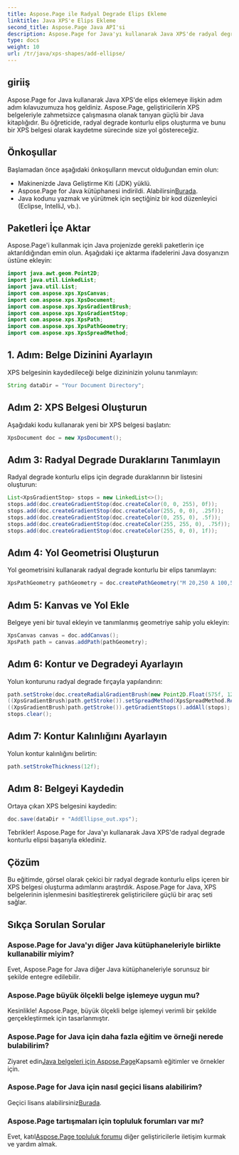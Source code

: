 ```yaml
---
title: Aspose.Page ile Radyal Degrade Elips Ekleme
linktitle: Java XPS'e Elips Ekleme
second_title: Aspose.Page Java API'si
description: Aspose.Page for Java'yı kullanarak Java XPS'de radyal degrade konturlu elips eklemeye ilişkin adım adım kılavuzu keşfedin. Belge oluşturma sürecinizi zahmetsizce geliştirin.
type: docs
weight: 10
url: /tr/java/xps-shapes/add-ellipse/
---
```

## giriiş
Aspose.Page for Java kullanarak Java XPS'de elips eklemeye ilişkin adım adım kılavuzumuza hoş geldiniz. Aspose.Page, geliştiricilerin XPS belgeleriyle zahmetsizce çalışmasına olanak tanıyan güçlü bir Java kitaplığıdır. Bu öğreticide, radyal degrade konturlu elips oluşturma ve bunu bir XPS belgesi olarak kaydetme sürecinde size yol göstereceğiz.
## Önkoşullar
Başlamadan önce aşağıdaki önkoşulların mevcut olduğundan emin olun:
- Makinenizde Java Geliştirme Kiti (JDK) yüklü.
-  Aspose.Page for Java kütüphanesi indirildi. Alabilirsin[Burada](https://releases.aspose.com/page/java/).
- Java kodunu yazmak ve yürütmek için seçtiğiniz bir kod düzenleyici (Eclipse, IntelliJ, vb.).
## Paketleri İçe Aktar
Aspose.Page'i kullanmak için Java projenizde gerekli paketlerin içe aktarıldığından emin olun. Aşağıdaki içe aktarma ifadelerini Java dosyanızın üstüne ekleyin:
```java
import java.awt.geom.Point2D;
import java.util.LinkedList;
import java.util.List;
import com.aspose.xps.XpsCanvas;
import com.aspose.xps.XpsDocument;
import com.aspose.xps.XpsGradientBrush;
import com.aspose.xps.XpsGradientStop;
import com.aspose.xps.XpsPath;
import com.aspose.xps.XpsPathGeometry;
import com.aspose.xps.XpsSpreadMethod;
```
## 1. Adım: Belge Dizinini Ayarlayın
XPS belgesinin kaydedileceği belge dizininizin yolunu tanımlayın:
```java
String dataDir = "Your Document Directory";
```
## Adım 2: XPS Belgesi Oluşturun
Aşağıdaki kodu kullanarak yeni bir XPS belgesi başlatın:
```java
XpsDocument doc = new XpsDocument();
```
## Adım 3: Radyal Degrade Duraklarını Tanımlayın
Radyal degrade konturlu elips için degrade duraklarının bir listesini oluşturun:
```java
List<XpsGradientStop> stops = new LinkedList<>();
stops.add(doc.createGradientStop(doc.createColor(0, 0, 255), 0f));
stops.add(doc.createGradientStop(doc.createColor(255, 0, 0), .25f));
stops.add(doc.createGradientStop(doc.createColor(0, 255, 0), .5f));
stops.add(doc.createGradientStop(doc.createColor(255, 255, 0), .75f));
stops.add(doc.createGradientStop(doc.createColor(255, 0, 0), 1f));
```
## Adım 4: Yol Geometrisi Oluşturun
Yol geometrisini kullanarak radyal degrade konturlu bir elips tanımlayın:
```java
XpsPathGeometry pathGeometry = doc.createPathGeometry("M 20,250 A 100,50 0 1 1 220,250 100,50 0 1 1 20,250");
```
## Adım 5: Kanvas ve Yol Ekle
Belgeye yeni bir tuval ekleyin ve tanımlanmış geometriye sahip yolu ekleyin:
```java
XpsCanvas canvas = doc.addCanvas();
XpsPath path = canvas.addPath(pathGeometry);
```
## Adım 6: Kontur ve Degradeyi Ayarlayın
Yolun konturunu radyal degrade fırçayla yapılandırın:
```java
path.setStroke(doc.createRadialGradientBrush(new Point2D.Float(575f, 125f), new Point2D.Float(575f, 100f), 75f, 50f));
((XpsGradientBrush)path.getStroke()).setSpreadMethod(XpsSpreadMethod.Reflect);
((XpsGradientBrush)path.getStroke()).getGradientStops().addAll(stops);
stops.clear();
```
## Adım 7: Kontur Kalınlığını Ayarlayın
Yolun kontur kalınlığını belirtin:
```java
path.setStrokeThickness(12f);
```
## Adım 8: Belgeyi Kaydedin
Ortaya çıkan XPS belgesini kaydedin:
```java
doc.save(dataDir + "AddEllipse_out.xps");
```
Tebrikler! Aspose.Page for Java'yı kullanarak Java XPS'de radyal degrade konturlu elipsi başarıyla eklediniz.
## Çözüm
Bu eğitimde, görsel olarak çekici bir radyal degrade konturlu elips içeren bir XPS belgesi oluşturma adımlarını araştırdık. Aspose.Page for Java, XPS belgelerinin işlenmesini basitleştirerek geliştiricilere güçlü bir araç seti sağlar.
## Sıkça Sorulan Sorular
### Aspose.Page for Java'yı diğer Java kütüphaneleriyle birlikte kullanabilir miyim?
Evet, Aspose.Page for Java diğer Java kütüphaneleriyle sorunsuz bir şekilde entegre edilebilir.
### Aspose.Page büyük ölçekli belge işlemeye uygun mu?
Kesinlikle! Aspose.Page, büyük ölçekli belge işlemeyi verimli bir şekilde gerçekleştirmek için tasarlanmıştır.
### Aspose.Page for Java için daha fazla eğitim ve örneği nerede bulabilirim?
 Ziyaret edin[Java belgeleri için Aspose.Page](https://reference.aspose.com/page/java/)Kapsamlı eğitimler ve örnekler için.
### Aspose.Page for Java için nasıl geçici lisans alabilirim?
 Geçici lisans alabilirsiniz[Burada](https://purchase.aspose.com/temporary-license/).
### Aspose.Page tartışmaları için topluluk forumları var mı?
 Evet, katıl[Aspose.Page topluluk forumu](https://forum.aspose.com/c/page/39) diğer geliştiricilerle iletişim kurmak ve yardım almak.
